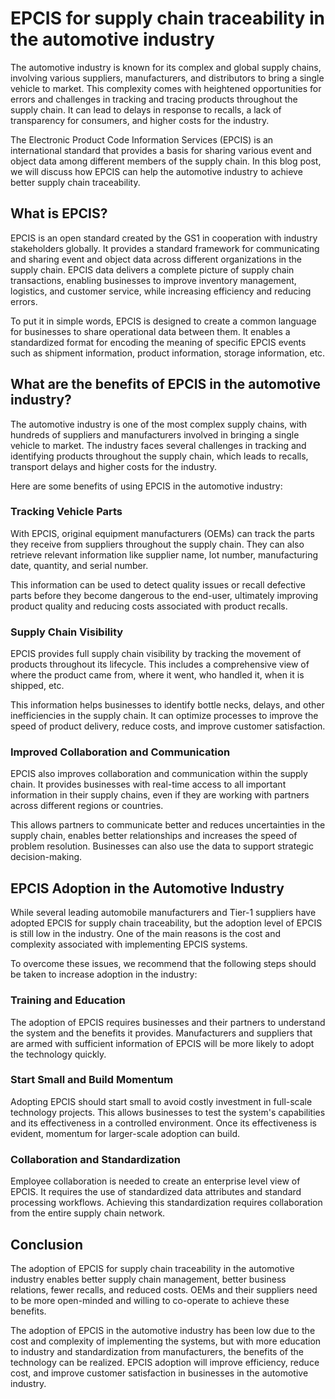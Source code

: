 # EPCIS for supply chain traceability in the automotive industry

The automotive industry is known for its complex and global supply chains, involving various suppliers, manufacturers, and distributors to bring a single vehicle to market. This complexity comes with heightened opportunities for errors and challenges in tracking and tracing products throughout the supply chain. It can lead to delays in response to recalls, a lack of transparency for consumers, and higher costs for the industry.

The Electronic Product Code Information Services (EPCIS) is an international standard that provides a basis for sharing various event and object data among different members of the supply chain. In this blog post, we will discuss how EPCIS can help the automotive industry to achieve better supply chain traceability.

## What is EPCIS?

EPCIS is an open standard created by the GS1 in cooperation with industry stakeholders globally. It provides a standard framework for communicating and sharing event and object data across different organizations in the supply chain. EPCIS data delivers a complete picture of supply chain transactions, enabling businesses to improve inventory management, logistics, and customer service, while increasing efficiency and reducing errors.

To put it in simple words, EPCIS is designed to create a common language for businesses to share operational data between them. It enables a standardized format for encoding the meaning of specific EPCIS events such as shipment information, product information, storage information, etc.

## What are the benefits of EPCIS in the automotive industry?

The automotive industry is one of the most complex supply chains, with hundreds of suppliers and manufacturers involved in bringing a single vehicle to market. The industry faces several challenges in tracking and identifying products throughout the supply chain, which leads to recalls, transport delays and higher costs for the industry.

Here are some benefits of using EPCIS in the automotive industry:

### Tracking Vehicle Parts

With EPCIS, original equipment manufacturers (OEMs) can track the parts they receive from suppliers throughout the supply chain. They can also retrieve relevant information like supplier name, lot number, manufacturing date, quantity, and serial number.

This information can be used to detect quality issues or recall defective parts before they become dangerous to the end-user, ultimately improving product quality and reducing costs associated with product recalls.

### Supply Chain Visibility

EPCIS provides full supply chain visibility by tracking the movement of products throughout its lifecycle. This includes a comprehensive view of where the product came from, where it went, who handled it, when it is shipped, etc.

This information helps businesses to identify bottle necks, delays, and other inefficiencies in the supply chain. It can optimize processes to improve the speed of product delivery, reduce costs, and improve customer satisfaction.

### Improved Collaboration and Communication

EPCIS also improves collaboration and communication within the supply chain. It provides businesses with real-time access to all important information in their supply chains, even if they are working with partners across different regions or countries.

This allows partners to communicate better and reduces uncertainties in the supply chain, enables better relationships and increases the speed of problem resolution. Businesses can also use the data to support strategic decision-making.

## EPCIS Adoption in the Automotive Industry

While several leading automobile manufacturers and Tier-1 suppliers have adopted EPCIS for supply chain traceability, but the adoption level of EPCIS is still low in the industry. One of the main reasons is the cost and complexity associated with implementing EPCIS systems.

To overcome these issues, we recommend that the following steps should be taken to increase adoption in the industry:

### Training and Education

The adoption of EPCIS requires businesses and their partners to understand the system and the benefits it provides. Manufacturers and suppliers that are armed with sufficient information of EPCIS will be more likely to adopt the technology quickly.

### Start Small and Build Momentum

Adopting EPCIS should start small to avoid costly investment in full-scale technology projects. This allows businesses to test the system's capabilities and its effectiveness in a controlled environment. Once its effectiveness is evident, momentum for larger-scale adoption can build.

### Collaboration and Standardization

Employee collaboration is needed to create an enterprise level view of EPCIS. It requires the use of standardized data attributes and standard processing workflows. Achieving this standardization requires collaboration from the entire supply chain network.

## Conclusion

The adoption of EPCIS for supply chain traceability in the automotive industry enables better supply chain management, better business relations, fewer recalls, and reduced costs. OEMs and their suppliers need to be more open-minded and willing to co-operate to achieve these benefits.

The adoption of EPCIS in the automotive industry has been low due to the cost and complexity of implementing the systems, but with more education to industry and standardization from manufacturers, the benefits of the technology can be realized. EPCIS adoption will improve efficiency, reduce cost, and improve customer satisfaction in businesses in the automotive industry.
